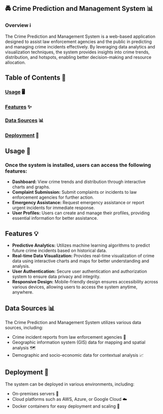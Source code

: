## 🚔 Crime Prediction and Management System 📊
### Overview ℹ️

The Crime Prediction and Management System is a web-based application designed to assist law enforcement agencies and the public in predicting and managing crime incidents effectively. By leveraging data analytics and visualization techniques, the system provides insights into crime trends, distribution, and hotspots, enabling better decision-making and resource allocation.

## Table of Contents 📑

### [Usage](#usage-) 🖥️
### [Features](#features-) ✨
### [Data Sources](#data-sources-) 📊
### [Deployment](#deployment-) 🚀


## Usage 📲

### Once the system is installed, users can access the following features:

- **Dashboard:** View crime trends and distribution through interactive charts and graphs.
- **Complaint Submission:** Submit complaints or incidents to law enforcement agencies for further action.
- **Emergency Assistance:** Request emergency assistance or report urgent incidents for immediate response.
- **User Profiles:** Users can create and manage their profiles, providing essential information for better assistance.

## Features 💡

- **Predictive Analytics:** Utilizes machine learning algorithms to predict future crime incidents based on historical data.
- **Real-time Data Visualization:** Provides real-time visualization of crime data using interactive charts and maps for better understanding and analysis.
- **User Authentication:** Secure user authentication and authorization system to ensure data privacy and integrity.
- **Responsive Design:** Mobile-friendly design ensures accessibility across various devices, allowing users to access the system anytime, anywhere.

## Data Sources 📊

The Crime Prediction and Management System utilizes various data sources, including:
- Crime incident reports from law enforcement agencies 🚓
- Geographic information system (GIS) data for mapping and spatial analysis 🗺️
- Demographic and socio-economic data for contextual analysis 📈

## Deployment 🚀

The system can be deployed in various environments, including:
- On-premises servers 🏢
- Cloud platforms such as AWS, Azure, or Google Cloud ☁️
- Docker containers for easy deployment and scaling 🐳
